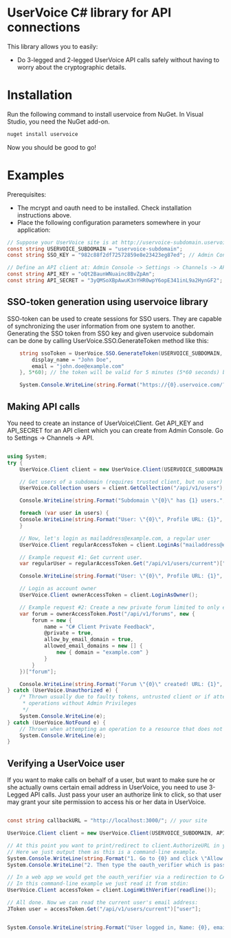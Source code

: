 UserVoice C# library for API connections
========================================

This library allows you to easily:
* Do 3-legged and 2-legged UserVoice API calls safely without having to worry about the cryptographic details.

Installation
============

Run the following command to install uservoice from NuGet. In Visual Studio, you need the NuGet add-on.
```sh
nuget install uservoice
```
Now you should be good to go!

Examples
========

Prerequisites:

* The mcrypt and oauth need to be installed. Check installation instructions above.
* Place the following configuration parameters somewhere in your application:

```csharp
// Suppose your UserVoice site is at http://uservoice-subdomain.uservoice.com/
const string USERVOICE_SUBDOMAIN = "uservoice-subdomain";
const string SSO_KEY = "982c88f2df72572859e8e23423eg87ed"; // Admin Console -> Settings -> General -> User Authentication

// Define an API client at: Admin Console -> Settings -> Channels -> API
const string API_KEY = "oQt2BaunWNuainc8BvZpAm";
const string API_SECRET = "3yQMSoXBpAwuK3nYHR0wpY6opE341inL9a2HynGF2";

```

SSO-token generation using uservoice library
--------------------------------------------

SSO-token can be used to create sessions for SSO users. They are capable of synchronizing the user information from one system to another.
Generating the SSO token from SSO key and given uservoice subdomain can be done by calling UserVoice.SSO.GenerateToken method like this:

```csharp
    string ssoToken = UserVoice.SSO.GenerateToken(USERVOICE_SUBDOMAIN, SSO_KEY, new {
        display_name = "John Doe",
        email = "john.doe@example.com"
    }, 5*60); // the token will be valid for 5 minutes (5*60 seconds) by default

    System.Console.WriteLine(string.Format("https://{0}.uservoice.com/?sso={1}", USERVOICE_SUBDOMAIN, ssoToken));
```

Making API calls
----------------

You need to create an instance of UserVoice\\Client. Get API_KEY and API_SECRET for an API client which you can create
from Admin Console. Go to Settings -> Channels -> API.

```csharp

using System;
try {
    UserVoice.Client client = new UserVoice.Client(USERVOICE_SUBDOMAIN, API_KEY, API_SECRET);

    // Get users of a subdomain (requires trusted client, but no user)
    UserVoice.Collection users = client.GetCollection("/api/v1/users");

    Console.WriteLine(string.Format("Subdomain \"{0}\" has {1} users.", USERVOICE_SUBDOMAIN, users.Length));

    foreach (var user in users) {
	Console.WriteLine(string.Format("User: \"{0}\", Profile URL: {1}", (string)user["name"], (string)user["url"]));
    }

    // Now, let's login as mailaddress@example.com, a regular user
    UserVoice.Client regularAccessToken = client.LoginAs("mailaddress@example.com");

    // Example request #1: Get current user.
    var regularUser = regularAccessToken.Get("/api/v1/users/current")["user"];

    Console.WriteLine(string.Format("User: \"{0}\", Profile URL: {1}", (string)regularUser["name"], (string)regularUser["url"]));

    // Login as account owner
    UserVoice.Client ownerAccessToken = client.LoginAsOwner();

    // Example request #2: Create a new private forum limited to only example.com email domain.
    var forum = ownerAccessToken.Post("/api/v1/forums", new {
        forum = new { 
            name = "C# Client Private Feedback",
            @private = true,
            allow_by_email_domain = true,
            allowed_email_domains = new [] { 
                new { domain = "example.com" } 
            }
        }
    })["forum"];

    Console.WriteLine(string.Format("Forum \"{0}\" created! URL: {1}", (string)forum["name"], (string)forum["url"]));
} catch (UserVoice.Unauthorized e) {
    /* Thrown usually due to faulty tokens, untrusted client or if attempting
     * operations without Admin Privileges
     */
    System.Console.WriteLine(e);
} catch (UserVoice.NotFound e) {
    // Thrown when attempting an operation to a resource that does not exist
    System.Console.WriteLine(e);
}

```

Verifying a UserVoice user
--------------------------

If you want to make calls on behalf of a user, but want to make sure he or she
actually owns certain email address in UserVoice, you need to use 3-Legged API
calls. Just pass your user an authorize link to click, so that user may grant
your site permission to access his or her data in UserVoice.

```csharp

const string callbackURL = "http://localhost:3000/"; // your site

UserVoice.Client client = new UserVoice.Client(USERVOICE_SUBDOMAIN, API_KEY, API_SECRET, callbackURL);

// At this point you want to print/redirect to client.AuthorizeURL in your application.
// Here we just output them as this is a command-line example.
System.Console.WriteLine(string.Format("1. Go to {0} and click \"Allow access\".\n", client.AuthorizeURL()));
System.Console.WriteLine("2. Then type the oauth_verifier which is passed as a GET parameter to the callback URL:\n");

// In a web app we would get the oauth_verifier via a redirection to CALLBACK_URL.
// In this command-line example we just read it from stdin:
UserVoice.Client accessToken = client.LoginWithVerifier(readline());

// All done. Now we can read the current user's email address:
JToken user = accessToken.Get("/api/v1/users/current")["user"];


System.Console.WriteLine(string.Format("User logged in, Name: {0}, email: {1}", user["name"], user["email"]));

```